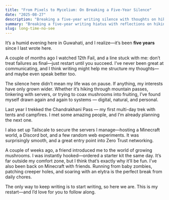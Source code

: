 ```yaml
---
title: "From Pixels to Mycelium: On Breaking a Five-Year Silence"
date: "2025-08-27"
description: "Breaking a five-year writing silence with thoughts on hiking, tech, mushrooms, and restarting creative pursuits."
summary: "Breaking a five-year writing hiatus with reflections on hiking, tech tinkering, mushroom cultivation, and the joy of restarting creative pursuits."
slug: long-time-no-see
---
```


It’s a humid evening here in Guwahati, and I realize—it’s been **five years** since I last wrote here.

A couple of months ago I watched 12th Fail, and a line stuck with me: don’t treat failures as final—just restart until you succeed. I’ve never been great at communicating, and I think writing might help me structure my thoughts—and maybe even speak better too.

The silence here didn’t mean my life was on pause. If anything, my interests have only grown wider. Whether it’s hiking through mountain passes, tinkering with servers, or trying to coax mushrooms into fruiting, I’ve found myself drawn again and again to systems — digital, natural, and personal.

Last year I trekked the Chandrakhani Pass — my first multi-day trek with tents and campfires. I met some amazing people, and I’m already planning the next one.

I also set up Tailscale to secure the servers I manage—hosting a Minecraft world, a Discord bot, and a few random web experiments. It was surprisingly smooth, and a great entry point into Zero Trust networking.

A couple of weeks ago, a friend introduced me to the world of growing mushrooms. I was instantly hooked—ordered a starter kit the same day. It’s far outside my comfort zone, but I think that’s exactly why it’ll be fun. I’ve also been back on Minecraft with friends. Running from baby zombies, patching creeper holes, and soaring with an elytra is the perfect break from daily chores.

The only way to keep writing is to start writing, so here we are. This is my restart—and I’d love for you to follow along.
